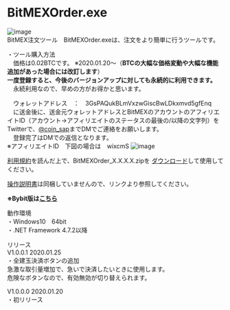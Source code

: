 # BitMEXOrder.exe
![image](https://user-images.githubusercontent.com/43275193/72883292-641fcf00-3d47-11ea-9c32-e6da08f5ae33.png)  
BitMEX注文ツール　BitMEXOrder.exeは、注文をより簡単に行うツールです。  
  
・ツール購入方法  
　価格は0.02BTCです。
※2020.01.20～（**BTCの大幅な価格変動や大幅な機能追加があった場合には改訂します**）  
**一度登録すると、今後のバージョンアップに対しても永続的に利用できます。**  
　永続利用なので、早めの方がお得かと思います。
 
　ウォレットアドレス　：　3GsPAQukBLmVxzwGiscBwLDkxmvd5gfEnq  
　に送金後に、送金元ウォレットアドレスとBitMEXのアカウントのアフィリエイトID（アカウント→アフィリエイトのステータスの最後の/以降の文字列）をTwitterで、<a href="https://twitter.com/coin_sap" target="_blank">@coin_sap</a>までDMでご連絡をお願いします。  
　登録完了はDMでの返信となります。  
  ※アフィリエイトID　下図の場合は　wixcmS
  ![image](https://user-images.githubusercontent.com/43275193/72883037-f378b280-3d46-11ea-99ac-8be3a18bb7bf.png)  
  
<a href="http://coinsap.php.xdomain.jp/bitmexorder/rule.html" target="_blank">利用規約</a>を読んだ上で、BitMEXOrder_X.X.X.X.zipを
<a href="https://github.com/GitHubCoinSap/BitMEXOrder.exe/releases/latest" target="_blank">ダウンロード</a>して使用してください。
  
<a href="http://coinsap.php.xdomain.jp/bitmexorder/index.html" target="_blank">操作説明書</a>は同梱していませんので、リンクより参照してください。

**※Bybit版は<a href="https://github.com/GitHubCoinSap/BybitOrder.exe" target="_blank">こちら</a>**  
  
動作環境  
・Windows10　64bit  
・.NET Framework 4.7.2以降  

リリース  
V1.0.0.1 2020.01.25  
・全建玉決済ボタンの追加  
急激な取引量増加で、急いで決済したいときに使用します。  
危険なボタンなので、有効無効が切り替えられます。  
  
V1.0.0.0  2020.01.20  
・初リリース  
